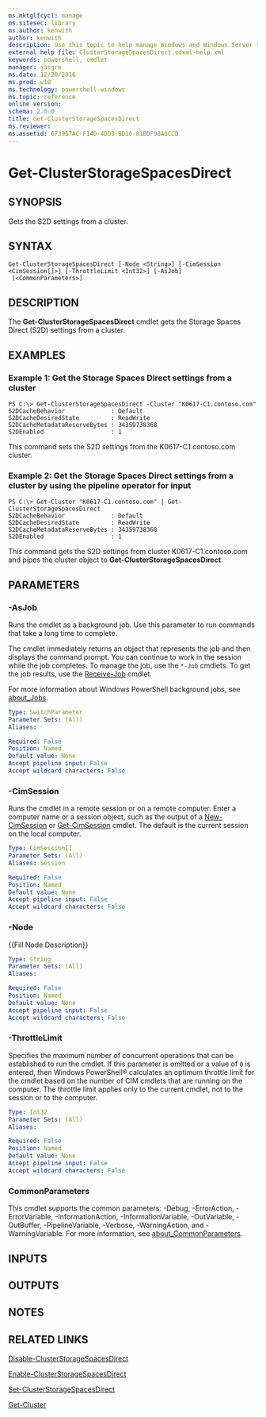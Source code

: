 ```yaml
---
ms.mktglfcycl: manage
ms.sitesec: library
ms.author: kenwith
author: kenwith
description: Use this topic to help manage Windows and Windows Server technologies with Windows PowerShell.
external help file: ClusterStorageSpacesDirect.cdxml-help.xml
keywords: powershell, cmdlet
manager: jasgro
ms.date: 12/20/2016
ms.prod: w10
ms.technology: powershell-windows
ms.topic: reference
online version: 
schema: 2.0.0
title: Get-ClusterStorageSpacesDirect
ms.reviewer:
ms.assetid: 673957AC-F14D-4DD3-9D16-81BDF98A6CCD
---
```


# Get-ClusterStorageSpacesDirect

## SYNOPSIS
Gets the S2D settings from a cluster.

## SYNTAX

```
Get-ClusterStorageSpacesDirect [-Node <String>] [-CimSession <CimSession[]>] [-ThrottleLimit <Int32>] [-AsJob]
 [<CommonParameters>]
```

## DESCRIPTION
The **Get-ClusterStorageSpacesDirect** cmdlet gets the Storage Spaces Direct (S2D) settings from a cluster.

## EXAMPLES

### Example 1: Get the Storage Spaces Direct settings from a cluster
```
PS C:\> Get-ClusterStorageSpacesDirect -Cluster "K0617-C1.contoso.com"
S2DCacheBehavior             : Default
S2DCacheDesiredState         : ReadWrite
S2DCacheMetadataReserveBytes : 34359738368
S2DEnabled                   : 1
```

This command sets the S2D settings from the K0617-C1.contoso.com cluster.

### Example 2: Get the Storage Spaces Direct settings from a cluster by using the pipeline operator for input
```
PS C:\> Get-Cluster "K0617-C1.contoso.com" | Get-ClusterStorageSpacesDirect
S2DCacheBehavior             : Default
S2DCacheDesiredState         : ReadWrite
S2DCacheMetadataReserveBytes : 34359738368
S2DEnabled                   : 1
```

This command gets the S2D settings from cluster K0617-C1.contoso.com and pipes the cluster object to **Get-ClusterStorageSpacesDirect**.

## PARAMETERS

### -AsJob
Runs the cmdlet as a background job. Use this parameter to run commands that take a long time to complete. 

The cmdlet immediately returns an object that represents the job and then displays the command prompt. 
You can continue to work in the session while the job completes. 
To manage the job, use the `*-Job` cmdlets. 
To get the job results, use the [Receive-Job](http://go.microsoft.com/fwlink/?LinkID=113372) cmdlet. 

For more information about Windows PowerShell background jobs, see [about_Jobs](http://go.microsoft.com/fwlink/?LinkID=113251).

```yaml
Type: SwitchParameter
Parameter Sets: (All)
Aliases: 

Required: False
Position: Named
Default value: None
Accept pipeline input: False
Accept wildcard characters: False
```

### -CimSession
Runs the cmdlet in a remote session or on a remote computer.
Enter a computer name or a session object, such as the output of a [New-CimSession](http://go.microsoft.com/fwlink/p/?LinkId=227967) or [Get-CimSession](http://go.microsoft.com/fwlink/p/?LinkId=227966) cmdlet.
The default is the current session on the local computer.

```yaml
Type: CimSession[]
Parameter Sets: (All)
Aliases: Session

Required: False
Position: Named
Default value: None
Accept pipeline input: False
Accept wildcard characters: False
```

### -Node
{{Fill Node Description}}

```yaml
Type: String
Parameter Sets: (All)
Aliases: 

Required: False
Position: Named
Default value: None
Accept pipeline input: False
Accept wildcard characters: False
```

### -ThrottleLimit
Specifies the maximum number of concurrent operations that can be established to run the cmdlet.
If this parameter is omitted or a value of `0` is entered, then Windows PowerShell® calculates an optimum throttle limit for the cmdlet based on the number of CIM cmdlets that are running on the computer.
The throttle limit applies only to the current cmdlet, not to the session or to the computer.

```yaml
Type: Int32
Parameter Sets: (All)
Aliases: 

Required: False
Position: Named
Default value: None
Accept pipeline input: False
Accept wildcard characters: False
```

### CommonParameters
This cmdlet supports the common parameters: -Debug, -ErrorAction, -ErrorVariable, -InformationAction, -InformationVariable, -OutVariable, -OutBuffer, -PipelineVariable, -Verbose, -WarningAction, and -WarningVariable. For more information, see [about_CommonParameters](http://go.microsoft.com/fwlink/?LinkID=113216).

## INPUTS

## OUTPUTS

## NOTES

## RELATED LINKS

[Disable-ClusterStorageSpacesDirect](./Disable-ClusterStorageSpacesDirect.md)

[Enable-ClusterStorageSpacesDirect](./Enable-ClusterStorageSpacesDirect.md)

[Set-ClusterStorageSpacesDirect](./Set-ClusterStorageSpacesDirect.md)

[Get-Cluster](./Get-Cluster.md)

